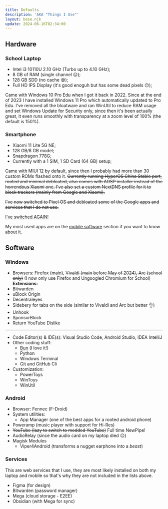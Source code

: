 ```yaml
---
title: Defaults
description: 'AKA "Things I Use"'
layout: base.njk
update: 2024-06-16T02:34:00
---
```


## Hardware

### School Laptop

- Intel i3 10110U 2.10 GHz (Turbo up to 4.10 GHz);
- 8 GB of RAM (single channel 😔);
- 128 GB SDD (no cache 😪);
- Full HD IPS Display (it's good enoguh but has some dead pixels 😐);

Came with Windows 10 Pro Edu when I got it back in 2022. Since at the end of 2023 I have installed Windows 11 Pro which automatically updated to Pro Edu. I've removed all the bloatware and ran WinUtil to reduce RAM usage and set Windows Update for Security only, since then it's been actually great, it even runs smoothly with transparency at a zoom level of 100% (the default is 150%).

### Smartphone

- Xiaomi 11 Lite 5G NE;
- 128 GB/8 GB model;
- Snapdragon 778G;
- Currently with a 1 SIM, 1 SD Card (64 GB) setup;

Came with MIUI 12 by default, since then I probably had more than 30 custom ROMs flashed onto it. ~~Currently running HyperOS China Stable port, rooted and minimal debloated, also comes with AOSP installer instead of the horrendous Xiaomi one. I've also set a custom NextDNS profile for it to block trackers (mainly from Google and Xiaomi).~~

~~I've now switched to Pixel OS and debloated some of the Google apps and services that I do not use.~~

[I've switched AGAIN!](/blog/posts/2024/going-back-to-lineageos/)

My most used apps are on the [mobile software](#android) section if you want to know about it.

## Software

### Windows

- Browsers: Firefox (main), ~~Vivaldi (main before May of 2024), Arc (school only)~~ (I now only use Firefox and Ungoogled Chromium for School)
  **Extensions:**
- Bitwarden
- uBlock Origin
- Decentraleyes
- Sidebery for tabs on the side (similar to Vivaldi and Arc but better 👌)
- Unhook
- SponsorBlock
- Return YouTube Dislike

---

- Code Editor(s) & IDE(s): Visual Studio Code, Android Studio, IDEA IntelliJ
- Other coding stuff:
  - [Bun](https://bun.sh/) (I love it!)
  - Python
  - Windows Terminal
  - Git and GitHub Cli
- Customization:
  - PowerToys
  - WinToys
  - WinUtil

### Android

- Browser: Fennec (F-Droid)
- System utilities:
  - App Manager (one of the best apps for a rooted android phone)
- Poweramp (music player with support for Hi-Res)
- ~~YouTube (lazy to switch to modded YouTube)~~ Full time NewPipe!
- AudioRelay (since the audio card on my laptop died 😔)
- Magisk Modules
  - Viper4Android (transforms a nugget earphone into a _beast_)

### Services

This are web services that I use, they are most likely installed on both my laptop and mobile so that's why they are not included in the lists above.

- Figma (for design)
- Bitwarden (password manager)
- Mega (cloud storage - E2EE)
- Obsidian (with Mega for sync)

